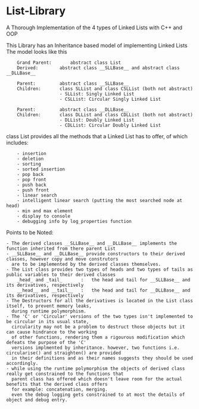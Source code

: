 # List-Library
A Thorough Implementation of the 4 types of Linked Lists with C++ and OOP

This Library has an Inheritance based model of implementing Linked Lists
The model looks like this

		Grand Parent:		abstract class List
		Derived:		abstract class __SLLBase__ and abstract class __DLLBase__

		Parent:			abstract class __SLLBase__
		Children:		class SLList and class CSLList (both not abstract)
						- SLList: Singly Linked List
						- CSLList: Circular Singly Linked List

		Parent:			abstract class __DLLBase__
		Children:		class DLList and class CDLList (both not abstract)
						- DLList: Doubly Linked List
						- CDLList: Circular Doubly Linked List

class List provides all the methods that a Linked List has to offer, of which includes:

		- insertion
		- deletion
		- sorting
		- sorted insertion
		- pop back
		- pop front
		- push back
		- push front
		- linear search
		- intelligent linear search (putting the most searched node at head)
		- min and max element
		- display to console
		- debugging info by log_properties function
		
Points to be Noted:

	- The derived classes __SLLBase__ and __DLLBase__ implements the function inherited from there parent List
	- __SLLBase__ and __DLLBase__ provide constructors to their derived classes, however copy and move construtors 
	  are to be implemented by the derived classes themselves.
	- The List class provides two types of heads and two types of tails as public variables to their derived classes
		_head_ and _tail_		:	the head and tail for __SLLBase__ and its derivatives, respectively
		__head__ and __tail__	:	the head and tail for __DLLBase__ and its derivatives, respectively
	- The Destructors for all the derivatives is located in the List class itself, to prevent memory leaks,
	  during runtime polymorphism.
	- The 'C' or 'Circular' versions of the two types isn't implemented to be circular in its usual state,
	  circularity may not be a problem to destruct those objects but it can cause hindrance to the working 
	  of other functions, rendering them a rigourous modification which defeats the purpose of the 'C' 
	  versions implmented by inheritance. however, two functions i.e. circularise() and straighten() are provided
	  in their definitions and as their names suggests they should be used accordingly.
	- while using the runtime polymorphism the objects of derived class really get constrained to the functions that 
	  parent class has offered which doesn't leave room for the actual benefits that the derived class offers
	  for example: concatenation, merging. 
	  even the debug logging gets constrained to at most the details of object and debug entry.
